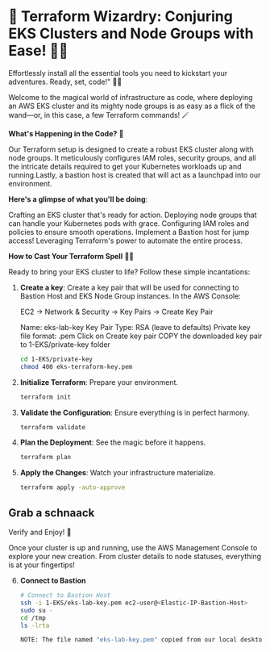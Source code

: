 # 🚀 Terraform Wizardry: Conjuring EKS Clusters and Node Groups with Ease! 🧙‍♂️

Effortlessly install all the essential tools you need to kickstart your adventures. Ready, set, code!" 🚀✨


Welcome to the magical world of infrastructure as code, where deploying an AWS EKS cluster and its mighty node groups is as easy as a flick of the wand—or, in this case, a few Terraform commands! 🪄

**What's Happening in the Code?** 🌟

Our Terraform setup is designed to create a robust EKS cluster along with node groups. It meticulously configures IAM roles, security groups, and all the intricate details required to get your Kubernetes workloads up and running.Lastly, a bastion host is created that will act as a launchpad into our environment.


**Here's a glimpse of what you'll be doing**:


Crafting an EKS cluster that's ready for action.
Deploying node groups that can handle your Kubernetes pods with grace.
Configuring IAM roles and policies to ensure smooth operations.
Implement a Bastion host for jump access! 
Leveraging Terraform's power to automate the entire process.

**How to Cast Your Terraform Spell** 🧙‍♀️

Ready to bring your EKS cluster to life? Follow these simple incantations:

1. **Create a key**: Create a key pair that will be used for connecting to Bastion Host and EKS Node Group instances. In the AWS Console:
   
   EC2 -> Network & Security -> Key Pairs -> Create Key Pair

   Name: eks-lab-key
   Key Pair Type: RSA (leave to defaults)
   Private key file format: .pem
   Click on Create key pair
   COPY the downloaded key pair to 1-EKS/private-key folder

   ```bash
   cd 1-EKS/private-key
   chmod 400 eks-terraform-key.pem

2. **Initialize Terraform**: Prepare your environment.
   ```bash
   terraform init

3. **Validate the Configuration**: Ensure everything is in perfect harmony.
   ```bash
   terraform validate

4. **Plan the Deployment**: See the magic before it happens.
   ```bash
   terraform plan

5. **Apply the Changes**: Watch your infrastructure materialize.
   ```bash
   terraform apply -auto-approve


## Grab a schnaack

Verify and Enjoy! 🎉

Once your cluster is up and running, use the AWS Management Console to explore your new creation. From cluster details to node statuses, everything is at your fingertips!

6. **Connect to Bastion**
   ```bash
   # Connect to Bastion Host
   ssh -i 1-EKS/eks-lab-key.pem ec2-user@<Elastic-IP-Bastion-Host>
   sudo su -
   cd /tmp
   ls -lrta

   NOTE: The file named "eks-lab-key.pem" copied from our local desktop to Bastion "/tmp" folder.